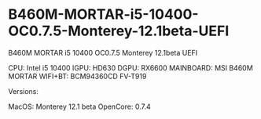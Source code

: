 # B460M-MORTAR-i5-10400-OC0.7.5-Monterey-12.1beta-UEFI
B460M MORTAR i5 10400 OC0.7.5 Monterey 12.1beta UEFI


CPU:        Intel i5 10400
IGPU:       HD630
DGPU:       RX6600
MAINBOARD:  MSI B460M MORTAR
WIFI+BT:    BCM94360CD FV-T919


Versions:

MacOS:      Monterey 12.1 beta
OpenCore:   0.7.4